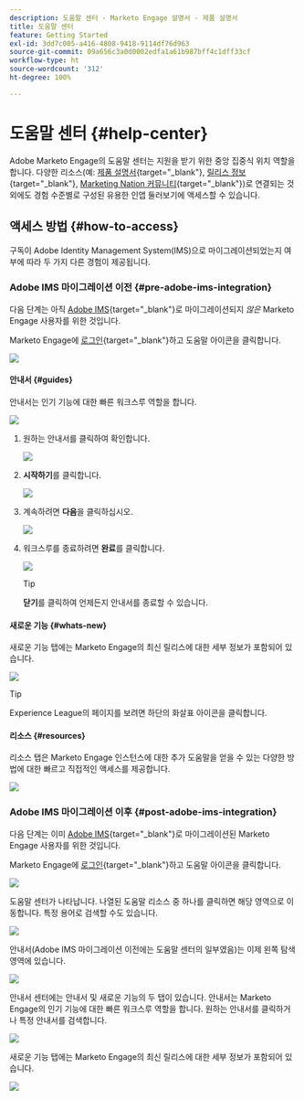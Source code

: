 ```yaml
---
description: 도움말 센터 - Marketo Engage 설명서 - 제품 설명서
title: 도움말 센터
feature: Getting Started
exl-id: 3dd7c005-a416-4808-9418-9114df76d963
source-git-commit: 09a656c3a0d0002edfa1a61b987bff4c1dff33cf
workflow-type: ht
source-wordcount: '312'
ht-degree: 100%

---
```


# 도움말 센터 {#help-center}

Adobe Marketo Engage의 도움말 센터는 지원을 받기 위한 중앙 집중식 위치 역할을 합니다. 다양한 리소스(예: [제품 설명서](/help/marketo/home.md){target="_blank"}, [릴리스 정보](/help/marketo/release-notes/current.md){target="_blank"}, [Marketing Nation 커뮤니티](https://nation.marketo.com/){target="_blank"})로 연결되는 것 외에도 경험 수준별로 구성된 유용한 인앱 둘러보기에 액세스할 수 있습니다.

## 액세스 방법 {#how-to-access}

구독이 Adobe Identity Management System(IMS)으로 마이그레이션되었는지 여부에 따라 두 가지 다른 경험이 제공됩니다.

### Adobe IMS 마이그레이션 이전 {#pre-adobe-ims-integration}

다음 단계는 아직 [Adobe IMS](/help/marketo/product-docs/administration/marketo-with-adobe-identity/adobe-identity-management-overview.md){target="_blank"}로 마이그레이션되지 _않은_ Marketo Engage 사용자를 위한 것입니다.

Marketo Engage에 [로그인](https://login.marketo.com/){target="_blank"}하고 도움말 아이콘을 클릭합니다.

![](assets/help-center-1.png)

#### 안내서 {#guides}

안내서는 인기 기능에 대한 빠른 워크스루 역할을 합니다.

![](assets/help-center-2.png)

1. 원하는 안내서를 클릭하여 확인합니다.

   ![](assets/help-center-3.png)

1. **시작하기**&#x200B;를 클릭합니다.

   ![](assets/help-center-4.png)

1. 계속하려면 **다음**&#x200B;을 클릭하십시오.

   ![](assets/help-center-5.png)

1. 워크스루를 종료하려면 **완료**&#x200B;를 클릭합니다.

   ![](assets/help-center-6.png)

   >[!TIP]
   >
   >**닫기**&#x200B;를 클릭하여 언제든지 안내서를 종료할 수 있습니다.

#### 새로운 기능 {#whats-new}

새로운 기능 탭에는 Marketo Engage의 최신 릴리스에 대한 세부 정보가 포함되어 있습니다.

![](assets/help-center-7.png)

>[!TIP]
>
>Experience League의 페이지를 보려면 하단의 화살표 아이콘을 클릭합니다.

#### 리소스 {#resources}

리소스 탭은 Marketo Engage 인스턴스에 대한 추가 도움말을 얻을 수 있는 다양한 방법에 대한 빠르고 직접적인 액세스를 제공합니다.

![](assets/help-center-8.png)

### Adobe IMS 마이그레이션 이후 {#post-adobe-ims-integration}

다음 단계는 이미 [Adobe IMS](/help/marketo/product-docs/administration/marketo-with-adobe-identity/adobe-identity-management-overview.md){target="_blank"}로 마이그레이션된 Marketo Engage 사용자를 위한 것입니다.

Marketo Engage에 [로그인](https://experience.adobe.com/){target="_blank"}하고 도움말 아이콘을 클릭합니다.

![](assets/help-center-9.png)

도움말 센터가 나타납니다. 나열된 도움말 리소스 중 하나를 클릭하면 해당 영역으로 이동합니다. 특정 용어로 검색할 수도 있습니다.

![](assets/help-center-10.png)

안내서(Adobe IMS 마이그레이션 이전에는 도움말 센터의 일부였음)는 이제 왼쪽 탐색 영역에 있습니다.

![](assets/help-center-11.png)

안내서 센터에는 안내서 및 새로운 기능의 두 탭이 있습니다. 안내서는 Marketo Engage의 인기 기능에 대한 빠른 워크스루 역할을 합니다. 원하는 안내서를 클릭하거나 특정 안내서를 검색합니다.

![](assets/help-center-12.png)

새로운 기능 탭에는 Marketo Engage의 최신 릴리스에 대한 세부 정보가 포함되어 있습니다.

![](assets/help-center-13.png)
